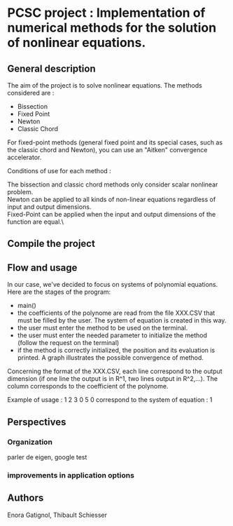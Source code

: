 # PCSC project : Implementation of numerical methods for the solution of nonlinear equations.

## General description
The aim of the project is to solve nonlinear equations. The methods considered are :
- Bissection
- Fixed Point
- Newton
- Classic Chord
  
For fixed-point methods (general fixed point and its special cases, such as the classic chord and Newton), you can use an "Aitken" convergence accelerator. 

Conditions of use for each method :

The bissection and classic chord methods only consider scalar nonlinear problem.\
Newton can be applied to all kinds of non-linear equations regardless of input and output dimensions.\
Fixed-Point can be applied when the input and output dimensions of the function are equal.\

## Compile the project

## Flow and usage

In our case, we've decided to focus on systems of polynomial equations.
Here are the stages of the program:

- main()
- the coefficients of the polynome are read from the file XXX.CSV that must be filled by the user. The system of equation is created in this way.
- the user must enter the method to be used on the terminal.
- the user must enter the needed parameter to initialize the method (follow the request on the terminal)
- if the method is correctly initialized, the position and its evaluation is printed. A graph illustrates the possible convergence of method.

Concerning the format of the XXX.CSV, each line correspond to the output dimension (if one line the output is in R^1, two lines output in R^2,...). The column corresponds to the coefficient of the polynome.

Example of usage :
1 2 3
0 5 0
correspond to the system of equation : 1

## Perspectives
### Organization
parler de eigen, google test 
### improvements in application options


## Authors
Enora Gatignol, Thibault Schiesser


